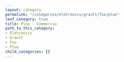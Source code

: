 ```yaml
---
layout: category
permalink: "/categories/eletronics/grault/foo/ploo"
leaf_category: true
title: Ploo - Commercia
path_to_this_category:
- Eletronics
- Grault
- Foo
- Ploo
child_categories: []
---
```

